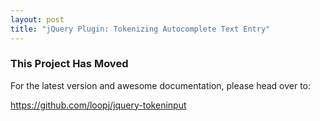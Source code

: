 ```yaml
---
layout: post
title: "jQuery Plugin: Tokenizing Autocomplete Text Entry"
---
```


### This Project Has Moved

For the latest version and awesome documentation, please head over to:

<https://github.com/loopj/jquery-tokeninput>
